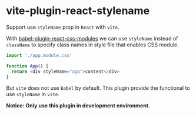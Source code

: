 # vite-plugin-react-stylename

Support use `styleName` prop in `React` with `vite`.

With [babel-plugin-react-css-modules](https://github.com/gajus/babel-plugin-react-css-modules) we can use `styleName` instead of `className` to specify class names in style file that enables CSS module.

```js
import './app.module.css'

function App() {
  return <div styleName="app">content</div>
}
```

But `vite` does not use `Babel` by default.
This plugin provide the functional to use `styleName` in `vite`.

**Notice: Only use this plugin in development environment.**
